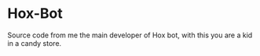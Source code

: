 # Hox-Bot
Source code from me the main developer of Hox bot, with this you are a kid in a candy store.

